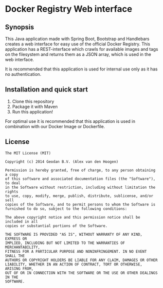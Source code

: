 # Docker Registry Web interface

## Synopsis

This Java application made with Spring Boot, Bootstrap and Handlebars creates a web interface for easy use of the
official Docker Registry. This application has a REST-interface which crawls for available images and tags on 
the filesystem and returns them as a JSON array, which is used in the web interface.

It is recommended that this application is used for internal use only as it has no authentication.

## Installation and quick start

1. Clone this repository 
2. Package it with Maven
3. Run this application!

For optimal use it is recommended that this application is used in combination with our Docker Image or Dockerfile.

## License

```
The MIT License (MIT)

Copyright (c) 2014 Geodan B.V. (Alex van den Hoogen)

Permission is hereby granted, free of charge, to any person obtaining a copy
of this software and associated documentation files (the "Software"), to deal
in the Software without restriction, including without limitation the rights
to use, copy, modify, merge, publish, distribute, sublicense, and/or sell
copies of the Software, and to permit persons to whom the Software is
furnished to do so, subject to the following conditions:

The above copyright notice and this permission notice shall be included in all
copies or substantial portions of the Software.

THE SOFTWARE IS PROVIDED "AS IS", WITHOUT WARRANTY OF ANY KIND, EXPRESS OR
IMPLIED, INCLUDING BUT NOT LIMITED TO THE WARRANTIES OF MERCHANTABILITY,
FITNESS FOR A PARTICULAR PURPOSE AND NONINFRINGEMENT. IN NO EVENT SHALL THE
AUTHORS OR COPYRIGHT HOLDERS BE LIABLE FOR ANY CLAIM, DAMAGES OR OTHER
LIABILITY, WHETHER IN AN ACTION OF CONTRACT, TORT OR OTHERWISE, ARISING FROM,
OUT OF OR IN CONNECTION WITH THE SOFTWARE OR THE USE OR OTHER DEALINGS IN THE
SOFTWARE.
```